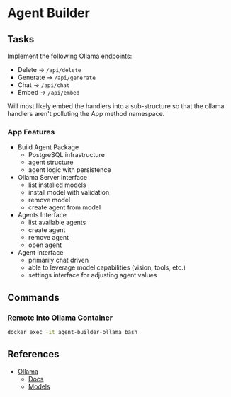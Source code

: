 # Agent Builder

## Tasks

Implement the following Ollama endpoints:
- Delete -> `/api/delete`
- Generate -> `/api/generate`
- Chat -> `/api/chat`
- Embed -> `/api/embed`

Will most likely embed the handlers into a sub-structure so that the ollama handlers aren't polluting the App method namespace.

### App Features

- Build Agent Package
  - PostgreSQL infrastructure
  - agent structure
  - agent logic with persistence
- Ollama Server Interface
  - list installed models
  - install model with validation
  - remove model
  - create agent from model
- Agents Interface
  - list available agents
  - create agent
  - remove agent
  - open agent
- Agent Interface
  - primarily chat driven
  - able to leverage model capabilities (vision, tools, etc.)
  - settings interface for adjusting agent values

## Commands

### Remote Into Ollama Container

```sh
docker exec -it agent-builder-ollama bash
```

## References

- [Ollama](https://ollama.com/)
  - [Docs](https://github.com/ollama/ollama/tree/main/docs)
  - [Models](https://ollama.com/search)
